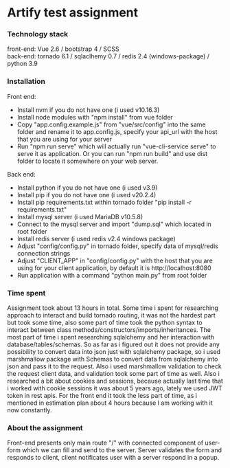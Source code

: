 # Artify test assignment

### Technology stack
front-end: Vue 2.6 / bootstrap 4 / SCSS<br>
back-end: tornado 6.1 / sqlaclhemy 0.7 / redis 2.4 (windows-package) / python 3.9

### Installation
Front end:
  - Install nvm if you do not have one (i used v10.16.3)
  - Install node modules with "npm install" from vue folder
  - Copy "app.config.example.js" from "vue/src/config" into the same folder and rename it to app.config.js, specify your api_url with the host that you are using for your server
  - Run "npm run serve" which will actually run "vue-cli-service serve" to serve it as application. Or you can run "npm run build" and use dist folder to locate it somewhere on your web server.

Back end:
  - Install python if you do not have one (i used v3.9)
  - Install pip if you do not have one (i used  v20.2.4)
  - Install pip requirements.txt within tornado folder "pip install -r requirements.txt"
  - Install mysql server (i used MariaDB v10.5.8)
  - Connect to the mysql server and import "dump.sql" which located in root folder
  - Install redis server (i used redis v2.4 windows package)
  - Adjust "config/config.py" in tornado folder, specify data of mysql/redis connection strings
  - Adjust "CLIENT_APP" in "config/config.py" with the host that you are using for your client application, by default it is http://localhost:8080
  - Run application with a command "python main.py" from root folder

### Time spent
Assignment took about 13 hours in total. Some time i spent for researching approach to interact and build tornado routing, it was not the hardest part but took some time, also some part of time took the python syntax to interact between class methods/constructors/imports/inheritances. The most part of time i spent researching sqlalchemy and her interaction with database/tables/schemas. So as far as i figured out it does not provide any possibility to convert data into json just with
sqlalchemy package, so i used marshmallow package with Schemas to convert data from sqlalchemy into json and pass it to the request. Also i used marshmallow validation to check the request client data, and validation took some part of time as well. Also i researched a bit about cookies and sessions, because actually last time that i worked with cookie sessions it was about 5 years ago, lately we used JWT token in rest apis. For the front end it took the less part of time, as i mentioned in estimation plan about 4 hours because I am working with it now constantly.

### About the assignment
Front-end presents only main route "/" with connected component of user-form which we can fill and send
to the server. Server validates the form and responds to  client, client notificates user with a server respond in a popup.
